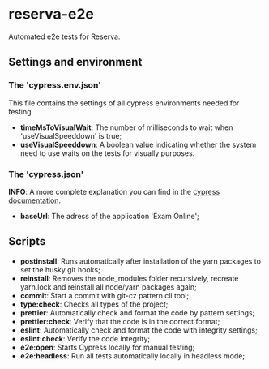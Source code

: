# reserva-e2e

Automated e2e tests for Reserva.

## Settings and environment

### The 'cypress.env.json'

This file contains the settings of all cypress environments needed for testing.

- **timeMsToVisualWait**: The number of milliseconds to wait when 'useVisualSpeeddown' is true;
- **useVisualSpeeddown**: A boolean value indicating whether the system need to use waits on the tests for visually purposes.

### The 'cypress.json'

**INFO**: A more complete explanation you can find in the [cypress documentation](https://docs.cypress.io/guides/references/configuration).

- **baseUrl**: The adress of the application 'Exam Online';

## Scripts

- **postinstall**: Runs automatically after installation of the yarn packages to set the husky git hooks;
- **reinstall**: Removes the node_modules folder recursively, recreate yarn.lock and reinstall all node/yarn packages again;
- **commit**: Start a commit with git-cz pattern cli tool;
- **type:check**: Checks all types of the project;
- **prettier**: Automatically check and format the code by pattern settings;
- **prettier:check**: Verify that the code is in the correct format;
- **eslint**: Automatically check and format the code with integrity settings;
- **eslint:check**: Verify the code integrity;
- **e2e:open**: Starts Cypress locally for manual testing;
- **e2e:headless**: Run all tests automatically locally in headless mode;
